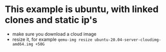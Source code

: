# This example is ubuntu, with linked clones and static ip's

- make sure you download a cloud image
- resize it, for example ```qemu-img resize ubuntu-20.04-server-cloudimg-amd64.img +50G```
 
